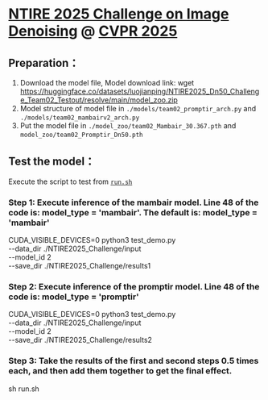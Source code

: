 # [NTIRE 2025 Challenge on Image Denoising](https://cvlai.net/ntire/2025/) @ [CVPR 2025](https://cvpr.thecvf.com/)

## Preparation：
1. Download the model file, Model download link: wget https://huggingface.co/datasets/luojianping/NTIRE2025_Dn50_Challenge_Team02_Testout/resolve/main/model_zoo.zip
2. Model structure of model file in `./models/team02_promptir_arch.py` and `./models/team02_mambairv2_arch.py`
3. Put the model file in `./model_zoo/team02_Mambair_30.367.pth` and `model_zoo/team02_Promptir_Dn50.pth`

## Test the model：

Execute the script to test from [`run.sh`](./run.sh) 

  ### Step 1: Execute inference of the mambair model. Line 48 of the code is: model_type = 'mambair'. The default is: model_type = 'mambair'
  CUDA_VISIBLE_DEVICES=0 python3 test_demo.py \
  --data_dir ./NTIRE2025_Challenge/input \
  --model_id 2 \
  --save_dir ./NTIRE2025_Challenge/results1

  ### Step 2: Execute inference of the promptir model. Line 48 of the code is: model_type = 'promptir'
  CUDA_VISIBLE_DEVICES=0 python3 test_demo.py \
  --data_dir ./NTIRE2025_Challenge/input \
  --model_id 2 \
  --save_dir ./NTIRE2025_Challenge/results2
  
  ### Step 3: Take the results of the first and second steps 0.5 times each, and then add them together to get the final effect.
  sh run.sh
